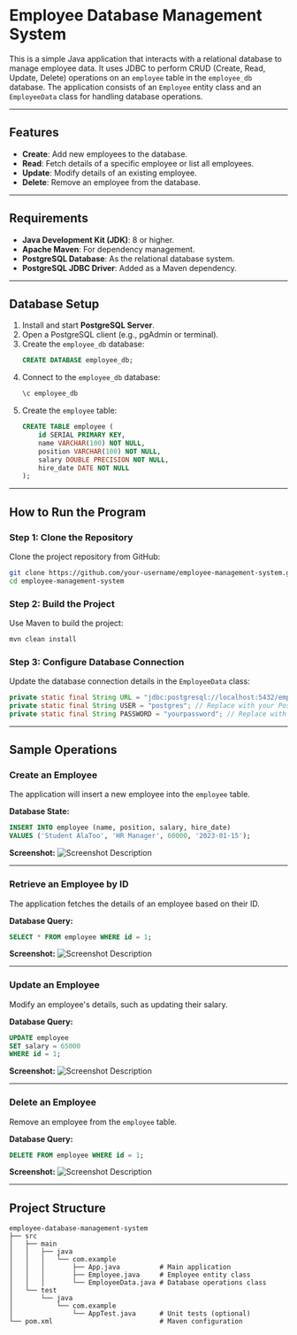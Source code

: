 # Employee Database Management System

This is a simple Java application that interacts with a relational database to manage employee data. It uses JDBC to perform CRUD (Create, Read, Update, Delete) operations on an `employee` table in the `employee_db` database. The application consists of an `Employee` entity class and an `EmployeeData` class for handling database operations.

---

## Features

- **Create**: Add new employees to the database.
- **Read**: Fetch details of a specific employee or list all employees.
- **Update**: Modify details of an existing employee.
- **Delete**: Remove an employee from the database.

---

## Requirements

- **Java Development Kit (JDK)**: 8 or higher.
- **Apache Maven**: For dependency management.
- **PostgreSQL Database**: As the relational database system.
- **PostgreSQL JDBC Driver**: Added as a Maven dependency.

---

## Database Setup

1. Install and start **PostgreSQL Server**.
2. Open a PostgreSQL client (e.g., pgAdmin or terminal).
3. Create the `employee_db` database:
   ```sql
   CREATE DATABASE employee_db;
   ```
4. Connect to the `employee_db` database:
   ```sql
   \c employee_db
   ```
5. Create the `employee` table:
   ```sql
   CREATE TABLE employee (
       id SERIAL PRIMARY KEY,
       name VARCHAR(100) NOT NULL,
       position VARCHAR(100) NOT NULL,
       salary DOUBLE PRECISION NOT NULL,
       hire_date DATE NOT NULL
   );
   ```

---

## How to Run the Program

### Step 1: Clone the Repository
Clone the project repository from GitHub:
```bash
git clone https://github.com/your-username/employee-management-system.git
cd employee-management-system
```

### Step 2: Build the Project
Use Maven to build the project:
```bash
mvn clean install
```

### Step 3: Configure Database Connection
Update the database connection details in the `EmployeeData` class:
```java
private static final String URL = "jdbc:postgresql://localhost:5432/employee_db";
private static final String USER = "postgres"; // Replace with your PostgreSQL username
private static final String PASSWORD = "yourpassword"; // Replace with your PostgreSQL password
```

---

## Sample Operations

### Create an Employee
The application will insert a new employee into the `employee` table.

**Database State:**
```sql
INSERT INTO employee (name, position, salary, hire_date)
VALUES ('Student AlaToo', 'HR Manager', 60000, '2023-01-15');
```

**Screenshot:**
![Screenshot Description](assets/screenshot1.png)

---

### Retrieve an Employee by ID
The application fetches the details of an employee based on their ID.

**Database Query:**
```sql
SELECT * FROM employee WHERE id = 1;
```

**Screenshot:**
![Screenshot Description](assets/screenshot1.png)

---

### Update an Employee
Modify an employee's details, such as updating their salary.

**Database Query:**
```sql
UPDATE employee
SET salary = 65000
WHERE id = 1;
```

**Screenshot:**
![Screenshot Description](assets/screenshot1.png)

---

### Delete an Employee
Remove an employee from the `employee` table.

**Database Query:**
```sql
DELETE FROM employee WHERE id = 1;
```

**Screenshot:**
![Screenshot Description](assets/screenshot1.png)

---

## Project Structure

```
employee-database-management-system
├── src
│   ├── main
│   │   ├── java
│   │   │   └── com.example
│   │   │       ├── App.java          # Main application
│   │   │       ├── Employee.java     # Employee entity class
│   │   │       └── EmployeeData.java # Database operations class
│   └── test
│       └── java
│           └── com.example
│               └── AppTest.java      # Unit tests (optional)
└── pom.xml                           # Maven configuration
```
